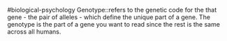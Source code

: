 #biological-psychology 
Genotype::refers to the genetic code for the that gene - the pair of alleles - which define the unique part of a gene. The genotype is the part of a gene you want to read since the rest is the same across all humans.
<!--SR:!2023-12-21,3,250-->